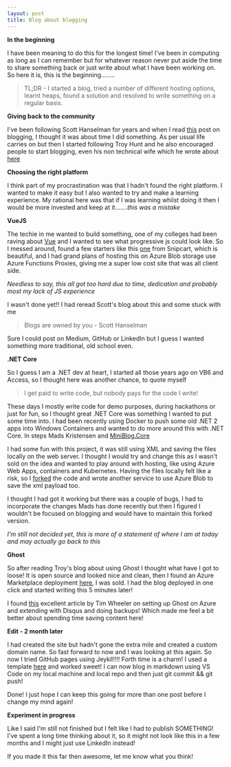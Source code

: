 ```yaml
---
layout: post
title: Blog about blogging
---
```


**In the beginning**

I have been meaning to do this for the longest time! I've been in computing as long as I can remember but for whatever reason never put aside the time to share something back or just write about what I have been working on. So here it is, this is the beginning........

> TL;DR - I started a blog, tried a number of different hosting options, learnt heaps, found a solution and resolved to write something on a regular basis.

**Giving back to the community**

I've been following Scott Hanselman for years and when I read [this](www.hanselman.com/blog/YourBlogIsTheEngineOfCommunity.aspx) post on blogging, I thought it was about time I did something. As per usual life carries on but then I started following Troy Hunt and he also encouraged people to start blogging, even his non technical wife which he wrote about [here](https://www.troyhunt.com/creating-blog-for-your-non-techie/)

**Choosing the right platform**

I think part of my procrastination was that I hadn't found the right platform. I wanted to make it easy but I also wanted to try and make a learning experience. My rational here was that if I was learning whilst doing it then I would be more invested and keep at it.......*this was a mistake*

**VueJS**

The techie in me wanted to build something, one of my colleges had been raving about [Vue](https://vuejs.org) and I wanted to see what progressive js could look like. So I messed around, found a few starters like this [one](https://snipcart.com/blog/vuejs-blog-demo) from Snipcart, which is beautiful, and I had grand plans of hosting this on Azure Blob storage use Azure Functions Proxies, giving me a super low cost site that was all client side.

*Needless to say, this all got too hard due to time, dedication and probably most my lack of JS experience*

I wasn't done yet!! I had reread Scott's blog about this and some stuck with me
>Blogs are owned by you - Scott Hanselman

Sure I could post on Medium, GitHub or LinkedIn but I guess I wanted something more traditional, old school even.

**.NET Core**

So I guess I am a .NET dev at heart, I started all those years ago on VB6 and Access, so I thought here was another chance, to quote myself
>I get paid to write code, but nobody pays for the code I write!

These days I mostly write code for demo purposes, during hackathons or just for fun, so I thought great .NET Core was something I wanted to put some time into. I had been recently using Docker to push some old .NET 2 apps into Windows Containers and wanted to do more around this with .NET Core. In steps Mads Kristensen and [MiniBlog.Core](https://github.com/madskristensen/Miniblog.Core)

I had some fun with this project, it was still using XML and saving the files locally on the web server. I thought I would try and change this as I wasn't sold on the idea and wanted to play around with hosting, like using Azure Web Apps, containers and Kubernetes. Having the files locally felt like a risk, so I [forked](https://github.com/mattsimpson001/Miniblog.Core) the code and wrote another service to use Azure Blob to save the xml payload too.

I thought I had got it working but there was a couple of bugs, I had to incorporate the changes Mads has done recently but then I figured I wouldn't be focused on blogging and would have to maintain this forked version.

*I'm still not decided yet, this is more of a statement of where I am at today and may actually go back to this*

**Ghost**

So after reading Troy's blog about using Ghost I thought what have I got to loose! It is open source and looked nice and clean, then I found an Azure Marketplace deployment [here](https://azuremarketplace.microsoft.com/en-us/marketplace/apps/Ghost.Ghost), I was sold. I had the blog deployed in one click and started writing this 5 minutes later!

I found [this](http://blog.timwheeler.io/setting-up-ghost-blog-in-azure-with-comments-and-backup/) excellent article by Tim Wheeler on setting up Ghost on Azure and extending with Disqus and doing backups! Which made me feel a bit better about spending time saving content here!

**Edit - 2 month later**

I had created the site but hadn't gone the extra mile and created a custom domain name. So fast forward to now and I was looking at this again. So now I tried GitHub pages using Jeykll!!!! Forth time is a charm! I used a template [here](https://github.com/barryclark/jekyll-now) and worked sweet!
I can now blog in markdown using VS Code on my local machine and local repo and then just git commit && git push!

Done! I just hope I can keep this going for more than one post before I change my mind again!

**Experiment in progress**

Like I said I'm still not finished but I felt like I had to publish SOMETHING! I've spent a long time thinking about it, so it might not look like this in a few months and I might just use LinkedIn instead!

If you made it this far then awesome, let me know what you think!